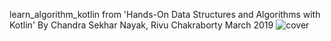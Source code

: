 learn_algorithm_kotlin from 'Hands-On Data Structures and Algorithms with Kotlin' By Chandra Sekhar Nayak, Rivu Chakraborty March 2019
![cover](algorithm_kotlin_back_cover)
